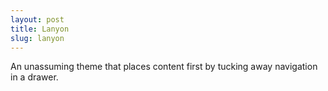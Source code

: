 ```yaml
---
layout: post
title: Lanyon
slug: lanyon
---
```


An unassuming theme that places content first by tucking away navigation in a drawer.
